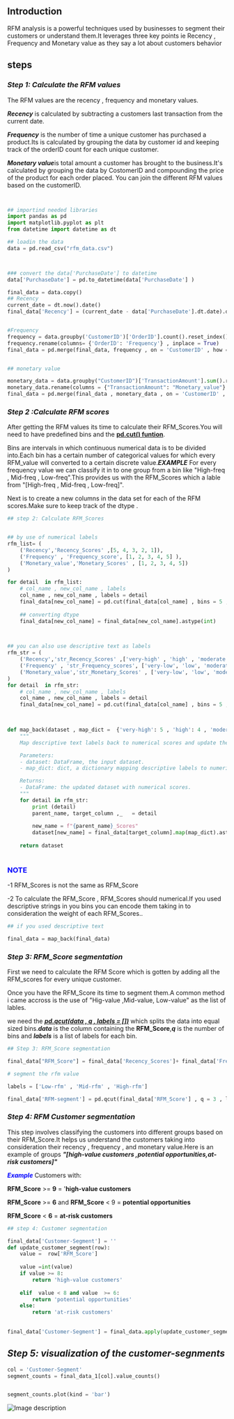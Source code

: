 
## **Introduction**
RFM analysis is a powerful techniques used by businesses to segment their customers or  understand them.It leverages three key points ie Recency , Frequency and Monetary value as they say a lot  about  customers behavior

## **steps**
### ***Step 1: Calculate the RFM values***

The RFM values are the recency , frequency and monetary values.

***Recency*** is calculated by subtracting a customers last transaction from the current date.

***Frequency*** is the number of time a unique customer has purchased a product.Its is calculated by grouping the data by  customer id and keeping track of the orderID count for each unique customer.

***Monetary value***is total amount a customer has brought to the business.It's calculated by grouping the data by CostomerID and compounding the price of the product for each order  placed.
You can join the different RFM values based on the customerID.

```python 


## importind needed libraries
import pandas as pd
import matplotlib.pyplot as plt
from datetime import datetime as dt

## loadin the data
data = pd.read_csv("rfm_data.csv")



### convert the data['PurchaseDate'] to datetime 
data['PurchaseDate'] = pd.to_datetime(data['PurchaseDate'] )

final_data = data.copy()
## Recency
current_date = dt.now().date()
final_data['Recency'] = (current_date - data['PurchaseDate'].dt.date).dt.days


#Frequency
frequency = data.groupby('CustomerID')['OrderID'].count().reset_index()
frequency.rename(columns= {'OrderID': 'Frequency'} , inplace = True)
final_data = pd.merge(final_data, frequency , on = 'CustomerID' , how = 'left')


## monetary value

monetary_data = data.groupby("CustomerID")['TransactionAmount'].sum().reset_index()
monetary_data.rename(columns = {"TransactionAmount": "Monetary_value"} , inplace = True)
final_data = pd.merge(final_data , monetary_data , on = 'CustomerID' , how = 'left' )
```

### ***Step 2 :Calculate RFM scores***

After getting the RFM values its time to calculate their RFM_Scores.You will need to have predefined bins and the [****pd.cut() funtion****](https://pandas.pydata.org/docs/reference/api/pandas.cut.html).

Bins are intervals in which continuous numerical data is to be divided into.Each bin has a certain number of categorical values for which every RFM_value will converted to a certain discrete value.***EXAMPLE*** For every frequency value we can classify it in to one group from a bin like "High-freq , Mid-freq , Low-freq".This provides us with the RFM_Scores which a lable from "[High-freq , Mid-freq , Low-freq]".

Next is to create a new columns in the data set for each of the RFM scores.Make sure to keep track of the dtype .

```python
## step 2: Calculate RFM_Scores


## by use of numerical labels
rfm_list= (
    ('Recency','Recency_Scores' ,[5, 4, 3, 2, 1]),
    ('Frequency' , 'Frequency_score', [1, 2, 3, 4, 5] ),
    ('Monetary_value','Monetary_Scores' , [1, 2, 3, 4, 5])
)

for detail  in rfm_list:
    # col_name , new_col_name , labels
    col_name , new_col_name , labels = detail
    final_data[new_col_name] = pd.cut(final_data[col_name] , bins = 5 , labels = labels)
    
    ## converting dtype
    final_data[new_col_name] = final_data[new_col_name].astype(int)
    


## you can also use descriptive text as labels
rfm_str = (
    ('Recency','str_Recency_Scores' ,['very-high' , 'high' , 'moderate' , 'low' , 'very-low']),
    ('Frequency' , 'str_Frequency_scores', ['very-low', 'low', 'moderate', 'high', 'very-high'] ),
    ('Monetary_value','str_Monetary_Scores' , ['very-low', 'low', 'moderate', 'high', 'very-high'])
)
for detail  in rfm_str:
    # col_name , new_col_name , labels
    col_name , new_col_name , labels = detail
    final_data[new_col_name] = pd.cut(final_data[col_name] , bins = 5 , labels = labels)
    


def map_back(dataset , map_dict =  {'very-high': 5 , 'high': 4 , 'moderate':3 , 'low' : 2 , 'very-low' : 1} , rfm_str = rfm_str):
    """
    Map descriptive text labels back to numerical scores and update the dataset.

    Parameters:
    - dataset: DataFrame, the input dataset.
    - map_dict: dict, a dictionary mapping descriptive labels to numerical values.

    Returns:
    - DataFrame: the updated dataset with numerical scores.
    """
    for detail in rfm_str:
        print (detail)
        parent_name, target_column ,_   = detail
    
        new_name = f"{parent_name}_Scores"
        dataset[new_name] = final_data[target_column].map(map_dict).astype(int)
        
    return dataset
    
```

### <span style="color:blue">NOTE</span>

-1 RFM_Scores is not the same as  RFM_Score

-2 To calculate the RFM_Score , RFM_Scores should numerical.If you used descriptive strings in you bins you can encode them taking in to consideration the weight of each RFM_Scores..

```python 
## if you used descriptive text

final_data = map_back(final_data)
```

### ***Step 3: RFM_Score segmentation***

First we need to calculate the RFM Score which is gotten by adding all the RFM_scores for every unique customer.

Once you have the RFM_Score its time to segment them.A common method i came accross is the use of "Hig-value ,Mid-value, Low-value" as the list of lables.

we need the [***pd.qcut(data , q , labels = [])***](https://pandas.pydata.org/docs/reference/api/pandas.qcut.html) which splits the data into equal sized bins.***data*** is the column containing the **RFM_Score**,***q*** is the number of bins and ***labels***  is a list of labels for each bin.

```python
## Step 3: RFM_Score segmentation

final_data["RFM_Score"] = final_data['Recency_Scores']+ final_data['Frequency_score'] + final_data['Monetary_Scores']

# segment the rfm value

labels = ['Low-rfm' , 'Mid-rfm' , 'High-rfm']

final_data['RFM-segment'] = pd.qcut(final_data['RFM_Score'] , q = 3 , labels = labels)
```

### ***Step 4: RFM Customer segmentation***

This step involves classifying the customers into different groups based on their RFM_Score.It helps us understand the customers taking into consideration their recency , frequency , and monetary value.Here is an example of groups ***"[high-value customers ,potential opportunities,at-risk customers]"***


<span style="color:blue">***Example***</span>
Customers with: 

**RFM_Score** >= **9** = '**high-value customers**

**RFM_Score** >= **6**  and  **RFM_Score**  < 9 = **potential opportunities**

**RFM_Score** < **6** = **at-risk customers**
```python 
## step 4: Customer segmentation

final_data['Customer-Segment'] = ''
def update_customer_segment(row):
    value =  row['RFM_Score']
    
    value =int(value)
    if value >= 8:
        return 'high-value customers'
    
    elif  value < 8 and value  >= 6:
        return 'potential opportunities'
    else:
        return 'at-risk customers'
    
    
final_data['Customer-Segment'] = final_data.apply(update_customer_segment, axis=1)

```


## ***Step 5: visualization of the customer-segnments***




```python
col = 'Customer-Segment'
segment_counts = final_data_1[col].value_counts()


segment_counts.plot(kind = 'bar')


```

![Image description](https://dev-to-uploads.s3.amazonaws.com/uploads/articles/jb62472i9lt4pcnodn9e.png)